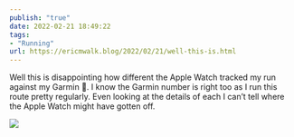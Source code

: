 ```yaml
---
publish: "true"
date: 2022-02-21 18:49:22
tags:
- "Running"
url: https://ericmwalk.blog/2022/02/21/well-this-is.html
---
```

Well this is disappointing how different the Apple Watch tracked my run against my Garmin 🤔. I know the Garmin number is right too as I run this route pretty regularly. Even looking at the details of each I can’t tell where the Apple Watch might have gotten off.

![](https://ericmwalk.blog/uploads/2022/6dea133211.jpg)